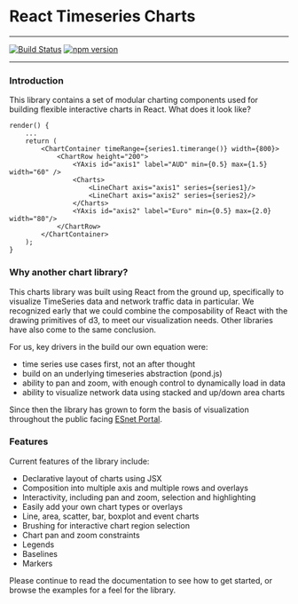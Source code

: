 
# React Timeseries Charts

---

[![Build Status](https://travis-ci.org/esnet/react-timeseries-charts.svg)](https://travis-ci.org/esnet/react-timeseries-charts) 
[![npm version](https://badge.fury.io/js/react-timeseries-charts.svg)](https://badge.fury.io/js/react-timeseries-charts)

---

### Introduction

This library contains a set of modular charting components used for building flexible interactive charts in React. What does it look like?

    render() {
        ...
        return (
            <ChartContainer timeRange={series1.timerange()} width={800}>
                <ChartRow height="200">
                    <YAxis id="axis1" label="AUD" min={0.5} max={1.5} width="60" />
                    <Charts>
                        <LineChart axis="axis1" series={series1}/>
                        <LineChart axis="axis2" series={series2}/>
                    </Charts>
                    <YAxis id="axis2" label="Euro" min={0.5} max={2.0} width="80"/>
                </ChartRow>
            </ChartContainer>
        );
    }


### Why another chart library?

This charts library was built using React from the ground up, specifically to visualize TimeSeries data and network traffic data in particular. We recognized early that we could combine the composability of React with the drawing primitives of d3, to meet our visualization needs. Other libraries have also come to the same conclusion.

For us, key drivers in the build our own equation were:

 * time series use cases first, not an after thought
 * build on an underlying timeseries abstraction (pond.js)
 * ability to pan and zoom, with enough control to dynamically load in data
 * ability to visualize network data using stacked and up/down area charts

Since then the library has grown to form the basis of visualization throughout the public facing [ESnet Portal](http://my.es.net).

### Features

Current features of the library include:

 * Declarative layout of charts using JSX
 * Composition into multiple axis and multiple rows and overlays
 * Interactivity, including pan and zoom, selection and highlighting
 * Easily add your own chart types or overlays
 * Line, area, scatter, bar, boxplot and event charts
 * Brushing for interactive chart region selection
 * Chart pan and zoom constraints
 * Legends
 * Baselines
 * Markers

Please continue to read the documentation to see how to get started, or browse the examples for a feel for the library.

